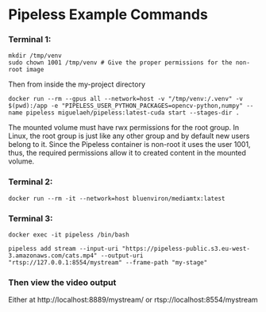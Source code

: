 # Pipeless Example Commands

### Terminal 1: 

```
mkdir /tmp/venv
sudo chown 1001 /tmp/venv # Give the proper permissions for the non-root image
```

Then from inside the my-project directory

```
docker run --rm --gpus all --network=host -v "/tmp/venv:/.venv" -v $(pwd):/app -e "PIPELESS_USER_PYTHON_PACKAGES=opencv-python,numpy" --name pipeless miguelaeh/pipeless:latest-cuda start --stages-dir .
```

The mounted volume must have rwx permissions for the root group. In Linux, the root group is just like any other group and by default new users belong to it. Since the Pipeless container is non-root it uses the user 1001, thus, the required permissions allow it to created content in the mounted volume.

### Terminal 2: 
```
docker run --rm -it --network=host bluenviron/mediamtx:latest
```

### Terminal 3: 
```
docker exec -it pipeless /bin/bash
```

```
pipeless add stream --input-uri "https://pipeless-public.s3.eu-west-3.amazonaws.com/cats.mp4" --output-uri "rtsp://127.0.0.1:8554/mystream" --frame-path "my-stage"

```
### Then view the video output
Either at http://localhost:8889/mystream/ or rtsp://localhost:8554/mystream
